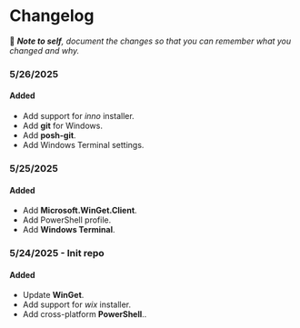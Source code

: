 # Changelog

📝 ***Note to self**, document the changes so that you can remember what you changed and why.*

### 5/26/2025

#### Added
- Add support for *inno* installer.
- Add **git** for Windows.
- Add **posh-git**.
- Add Windows Terminal settings.

### 5/25/2025

#### Added
- Add **Microsoft.WinGet.Client**.
- Add PowerShell profile.
- Add **Windows Terminal**.

### 5/24/2025 - Init repo

#### Added
- Update **WinGet**.
- Add support for *wix* installer.
- Add cross-platform **PowerShell**..